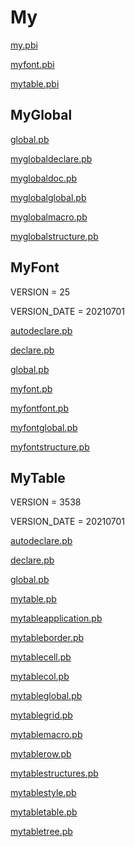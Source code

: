 # My

[my.pbi](Doc/my.pbi.md)

[myfont.pbi](Doc/myfont.pbi.md)

[mytable.pbi](Doc/mytable.pbi.md)

## MyGlobal

[global.pb](Doc/global.pb.md)

[myglobaldeclare.pb](Doc/myglobaldeclare.pb.md)

[myglobaldoc.pb](Doc/myglobaldoc.pb.md)

[myglobalglobal.pb](Doc/myglobalglobal.pb.md)

[myglobalmacro.pb](Doc/myglobalmacro.pb.md)

[myglobalstructure.pb](Doc/myglobalstructure.pb.md)

## MyFont

VERSION = 25

VERSION_DATE = 20210701

[autodeclare.pb](Doc/autodeclare.pb.md)

[declare.pb](Doc/declare.pb.md)

[global.pb](Doc/global.pb.md)

[myfont.pb](Doc/myfont.pb.md)

[myfontfont.pb](Doc/myfontfont.pb.md)

[myfontglobal.pb](Doc/myfontglobal.pb.md)

[myfontstructure.pb](Doc/myfontstructure.pb.md)

## MyTable

VERSION = 3538

VERSION_DATE = 20210701

[autodeclare.pb](Doc/autodeclare.pb.md)

[declare.pb](Doc/declare.pb.md)

[global.pb](Doc/global.pb.md)

[mytable.pb](Doc/mytable.pb.md)

[mytableapplication.pb](Doc/mytableapplication.pb.md)

[mytableborder.pb](Doc/mytableborder.pb.md)

[mytablecell.pb](Doc/mytablecell.pb.md)

[mytablecol.pb](Doc/mytablecol.pb.md)

[mytableglobal.pb](Doc/mytableglobal.pb.md)

[mytablegrid.pb](Doc/mytablegrid.pb.md)

[mytablemacro.pb](Doc/mytablemacro.pb.md)

[mytablerow.pb](Doc/mytablerow.pb.md)

[mytablestructures.pb](Doc/mytablestructures.pb.md)

[mytablestyle.pb](Doc/mytablestyle.pb.md)

[mytabletable.pb](Doc/mytabletable.pb.md)

[mytabletree.pb](Doc/mytabletree.pb.md)

